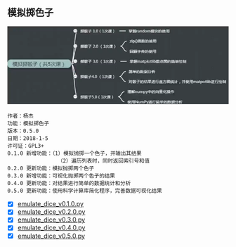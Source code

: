 ## 模拟掷色子

![](Snipaste_2018-01-06_01-00-46.png)

    作者：杨杰
    功能：模拟掷色子
    版本：0.5.0
    日期：2018-1-5
    许可证：GPL3+
    0.1.0 新增功能：（1）模拟抛掷一个色子，并输出其结果
                    （2）遍历列表时，同时返回索引号和值
    0.2.0 更新功能：模拟抛掷两个色子
    0.3.0 新增功能：可视化抛掷两个色子的结果
    0.4.0 更新功能：对结果进行简单的数据统计和分析
    0.5.0 更新功能：使用科学计算库简化程序，完善数据可视化结果


- [x] [emulate_dice_v0.1.0.py](emulate_dice_v0.1.0.py)
- [x] [emulate_dice_v0.2.0.py](emulate_dice_v0.2.0.py)
- [x] [emulate_dice_v0.3.0.py](emulate_dice_v0.3.0.py)
- [x] [emulate_dice_v0.4.0.py](emulate_dice_v0.4.0.py)
- [x] [emulate_dice_v0.5.0.py](emulate_dice_v0.5.0.py)
